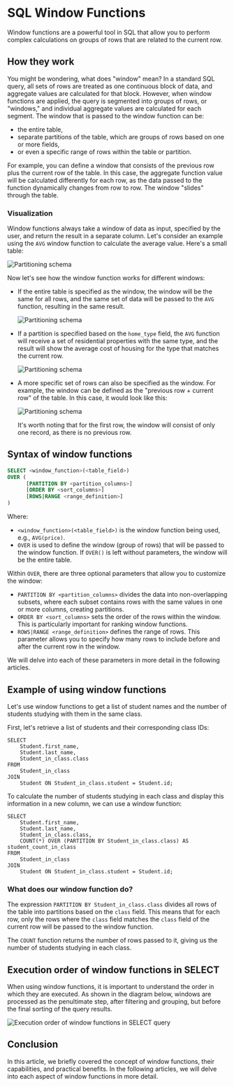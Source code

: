# SQL Window Functions

Window functions are a powerful tool in SQL that allow you to perform complex calculations on groups of rows that are related to the current row.

## How they work

You might be wondering, what does "window" mean? In a standard SQL query, all sets of rows are treated
as one continuous block of data, and aggregate values are calculated for that block.
However, when window functions are applied, the query is segmented into groups of rows, or "windows,"
and individual aggregate values are calculated for each segment. The window that is passed
to the window function can be:

- the entire table,
- separate partitions of the table, which are groups of rows based on one or more fields,
- or even a specific range of rows within the table or partition.

For example, you can define a window that consists of the previous row plus the current row of the table.
In this case, the aggregate function value will be calculated differently for each row, as the data passed to the function dynamically changes from row to row. The window "slides" through the table.

### Visualization

Window functions always take a window of data as input, specified by the user,
and return the result in a separate column. Let's consider an example using the `AVG` window function
to calculate the average value. Here's a small table:

![Partitioning schema](https://sql-academy.org/static/guidePage/windows-functions/1_en.png "Partitioning schema")

Now let's see how the window function works for different windows:

- If the entire table is specified as the window, the window will be the same for all rows,
  and the same set of data will be passed to the `AVG` function, resulting in the same result.

  ![Partitioning schema](https://sql-academy.org/static/guidePage/windows-functions/2_en.png "Partitioning schema")

- If a partition is specified based on the `home_type` field, the `AVG` function
  will receive a set of residential properties with the same type,
  and the result will show the average cost of housing for the type that matches the current row.

  ![Partitioning schema](https://sql-academy.org/static/guidePage/windows-functions/3_en.png "Partitioning schema")

- A more specific set of rows can also be specified as the window. For example,
  the window can be defined as the "previous row + current row" of the table.
  In this case, it would look like this:

  ![Partitioning schema](https://sql-academy.org/static/guidePage/windows-functions/4_en.png "Partitioning schema")

  It's worth noting that for the first row, the window will consist of only one record, as there is no previous row.

## Syntax of window functions

```sql
SELECT <window_function>(<table_field>)
OVER (
      [PARTITION BY <partition_columns>]
      [ORDER BY <sort_columns>]
      [ROWS|RANGE <range_definition>]
)
```

Where:

- `<window_function>(<table_field>)` is the window function being used, e.g., `AVG(price)`.
- `OVER` is used to define the window (group of rows) that will be passed to the window function.
  If `OVER()` is left without parameters, the window will be the entire table.

Within `OVER`, there are three optional parameters that allow you to customize the window:

- `PARTITION BY <partition_columns>` divides the data into non-overlapping subsets, where each subset contains rows with the same values in one or more columns, creating partitions.
- `ORDER BY <sort_columns>` sets the order of the rows within the window. This is particularly important for ranking window functions.
- `ROWS|RANGE <range_definition>` defines the range of rows. This parameter allows you to specify how many rows to include before and after the current row in the window.

We will delve into each of these parameters in more detail in the following articles.

## Example of using window functions

Let's use window functions to get a list of student names and the number of students studying with them in the same class.

<ERD databaseName="Schedule" />

First, let's retrieve a list of students and their corresponding class IDs:

```sql-Schedule-executable
SELECT
    Student.first_name,
    Student.last_name,
    Student_in_class.class
FROM
    Student_in_class
JOIN
    Student ON Student_in_class.student = Student.id;
```

To calculate the number of students studying in each class and display this information in a new column, we can use a window function:

```sql-Schedule-executable
SELECT
    Student.first_name,
    Student.last_name,
    Student_in_class.class,
    COUNT(*) OVER (PARTITION BY Student_in_class.class) AS student_count_in_class
FROM
    Student_in_class
JOIN
    Student ON Student_in_class.student = Student.id;
```

### What does our window function do?

The expression `PARTITION BY Student_in_class.class` divides all rows of the table into
partitions based on the `class` field. This means that for each row, only the rows where the `class`
field matches the `class` field of the current row will be passed to the window function.

The `COUNT` function returns the number of rows passed to it, giving us the number of students studying in each class.

## Execution order of window functions in SELECT

When using window functions, it is important to understand the order in which they are executed. As shown in the diagram below, windows are processed as the penultimate step, after filtering and grouping, but before the final sorting of the query results.

![Execution order of window functions in SELECT query](https://sql-academy.org/static/guidePage/windows-functions/query-order_en.png "Execution order of window functions in SELECT query")

## Conclusion

In this article, we briefly covered the concept of window functions, their capabilities, and practical benefits. In the following articles, we will delve into each aspect of window functions in more detail.
